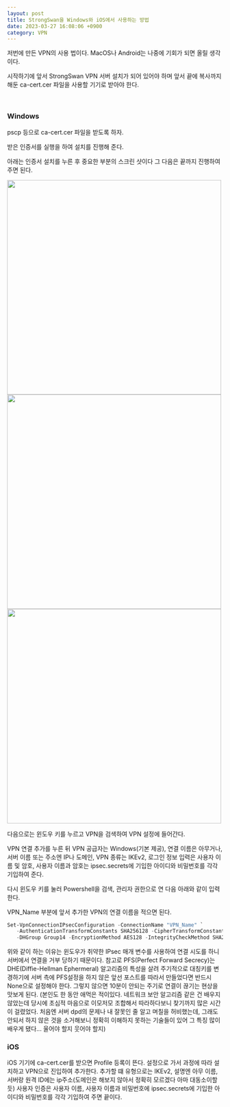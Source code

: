 ```yaml
---
layout: post
title: StrongSwan을 Windows와 iOS에서 사용하는 방법
date: 2023-03-27 16:08:06 +0900
category: VPN
---
```


저번에 만든 VPN의 사용 법이다. MacOS나 Android는 나중에 기회가 되면 올릴 생각이다.

시작하기에 앞서 StrongSwan VPN 서버 설치가 되어 있어야 하며 앞서 끝에 복사까지 해둔 ca-cert.cer 파일을 사용할 기기로 받아야 한다.

<br />

### Windows

pscp 등으로 ca-cert.cer 파일을 받도록 하자.

받은 인증서를 실행을 하여 설치를 진행해 준다.

아래는 인증서 설치를 누른 후 중요한 부분의 스크린 샷이다 그 다음은 끝까지 진행하여 주면 된다.

<img src="../../../../img/VPN/strongswan_cert_win_001.png" width=500>
<img src="../../../../img/VPN/strongswan_cert_win_002.png" width=500>
<img src="../../../../img/VPN/strongswan_cert_win_003.png" width=500>

<br />

다음으로는 윈도우 키를 누르고 VPN을 검색하여 VPN 설정에 들어간다.

VPN 연결 추가를 누른 뒤 VPN 공급자는 Windows(기본 제공), 연결 이름은 아무거나, 서버 이름 또는 주소엔 IP나 도메인, VPN 종류는 IKEv2, 로그인 정보 입력은 사용자 이름 및 암호, 사용자 이름과 암호는 ipsec.secrets에 기입한 아이디와 비밀번호를 각각 기입하여 준다.

다시 윈도우 키를 눌러 Powershell을 검색, 관리자 권한으로 연 다음 아래와 같이 입력한다. 

VPN_Name 부분에 앞서 추가한 VPN의 연결 이름을 적으면 된다.

```powershell
Set-VpnConnectionIPsecConfiguration -ConnectionName "VPN_Name" `
   -AuthenticationTransformConstants SHA256128 -CipherTransformConstants AES128 `
   -DHGroup Group14 -EncryptionMethod AES128 -IntegrityCheckMethod SHA256 -PFSgroup None -Force
```

위와 같이 하는 이유는 윈도우가 취약한 IPsec 매개 변수를 사용하여 연결 시도를 하니 서버에서 연결을 거부 당하기 때문이다. 참고로 PFS(Perfect Forward Secrecy)는 DHE(Diffie-Hellman Ephermeral) 알고리즘의 특성을 살려 주기적으로 대칭키를 변경하기에 서버 측에 PFS설정을 하지 않은 앞선 포스트를 따라서 만들었다면 반드시 None으로 설정해야 한다. 그렇지 않으면 10분이 안되는 주기로 연결이 끊기는 현상을 맛보게 된다. (본인도 한 동안 애먹은 적이있다. 네트워크 보안 알고리즘 같은 건 배우지 않았는데 당시에 초심적 마음으로 이모저모 조합해서 따라하다보니 찾기까지 많은 시간이 걸렸었다. 처음엔 서버 dpd의 문제나 내 잘못인 줄 알고 며칠을 허비했는데, 그래도 안되서 하지 않은 것을 소거해보니 정확히 이해하지 못하는 기술들이 있어 그 특징 많이 배우게 됐다... 울어야 할지 웃어야 할지)


### iOS

iOS 기기에 ca-cert.cer를 받으면 Profile 등록이 뜬다. 설정으로 가서 과정에 따라 설치하고 VPN으로 진입하여 추가한다. 추가할 떄 유형으로는 IKEv2, 설명엔 아무 이름, 서버랑 원격 ID에는 ip주소(도메인은 해보지 않아서 정확히 모르겠다 아마 대동소이할 듯) 사용자 인증은 사용자 이름, 사용자 이름과 비밀번호에 ipsec.secrets에 기입한 아이디와 비밀번호를 각각 기입하여 주면 끝이다.